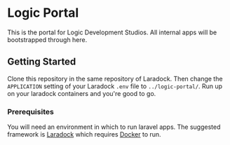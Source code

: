 # Logic Portal

This is the portal for Logic Development Studios. All internal apps will be bootstrapped through here.

## Getting Started

Clone this repository in the same repository of Laradock. Then change the `APPLICATION` setting of your Laradock `.env` file to `../logic-portal/`. Run up on your laradock containers and you're good to go.

### Prerequisites

You will need an environment in which to run laravel apps. The suggested framework is [Laradock](http://laradock.io/introduction/) which requires [Docker](https://www.docker.com/) to run.